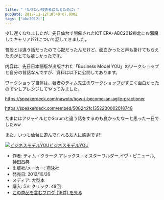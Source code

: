 ```yaml
---
title: "「なりたい技術者になるために」"
pubDate: 2012-11-12T18:40:07.000Z
tags: ["abc2012t"]
---
```


少し遅くなりましたが、先日仙台で開催されたICT ERA+ABC2012東北にお邪魔してキャリア(??)について話してきました。

普段とは違う話だったので心配だったんだけど、面白かったと声も掛けてもらえたのがとても嬉しかったです。

内容は、先日日本語版が出版された「Business Model YOU」のワークショップと自分の昔話なんですが、資料は以下に公開してあります。

ワークショップ自体は、著者のティム先生のワークショップがすごく面白かったので少しアレンジしてやってみました。

https://speakerdeck.com/nawoto/how-i-become-an-agile-practioner

https://speakerdeck.com/embed/508242fc1352230002018748

たまにはアジャイルとかScrumと違う話をするのも良かったなーと思った一日でしたww

また、いつも仙台に遊んでくれる友人に感謝です!!

[![ビジネスモデルYOU](https://images-fe.ssl-images-amazon.com/images/I/51pD1kmEXIL._SL160_.jpg)](http://www.amazon.co.jp/exec/obidos/ASIN/4798128147/nawoto07-22/)[ビジネスモデルYOU](http://www.amazon.co.jp/exec/obidos/ASIN/4798128147/nawoto07-22/)

- 作者: ティム・クラーク,アレックス・オスターワルダー,イヴ・ピニュール,神田昌典
- 出版社/メーカー: 翔泳社
- 発売日: 2012/10/26
- メディア: 大型本
- 購入: 5人 クリック: 48回
- [この商品を含むブログ (18件) を見る](http://d.hatena.ne.jp/asin/4798128147/nawoto07-22)